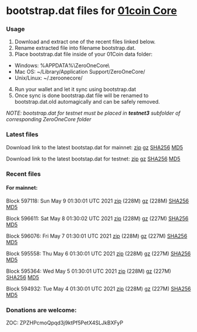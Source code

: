 # bootstrap.dat files for [01coin Core](https://01coin.io)

### Usage

1. Download and extract one of the recent files linked below.
2. Rename extracted file into filename bootstrap.dat.
3. Place bootstrap.dat file inside of your 01Coin data folder:
 - Windows: %APPDATA%\ZeroOneCore\
 - Mac OS: ~/Library/Application Support/ZeroOneCore/
 - Unix/Linux: ~/.zeroonecore/
4. Run your wallet and let it sync using bootstrap.dat
5. Once sync is done bootstrap.dat file will be renamed to bootstrap.dat.old automagically and can be safely removed.

_NOTE: bootstrap.dat for testnet must be placed in **testnet3** subfolder of corresponding ZeroOneCore folder_

### Latest files
Download link to the latest bootstap.dat for mainnet: [zip](https://files.01coin.io/mainnet/bootstrap.dat.zip) [gz](https://files.01coin.io/mainnet/bootstrap.dat.tar.gz) [SHA256](https://files.01coin.io/mainnet/sha256.txt) [MD5](https://files.01coin.io/mainnet/md5.txt)

Download link to the latest bootstap.dat for testnet: [zip](https://files.01coin.io/testnet/bootstrap.dat.zip) [gz](https://files.01coin.io/testnet/bootstrap.dat.tar.gz) [SHA256](https://files.01coin.io/testnet/sha256.txt) [MD5](https://files.01coin.io/testnet/md5.txt)

### Recent files

#### For mainnet:

Block 597118: Sun May  9 01:30:01 UTC 2021 [zip](https://files.01coin.io/mainnet/2021-05-09/bootstrap.dat.zip) (228M) [gz](https://files.01coin.io/mainnet/2021-05-09/bootstrap.dat.tar.gz) (228M) [SHA256](https://files.01coin.io/mainnet/2021-05-09/sha256.txt) [MD5](https://files.01coin.io/mainnet/2021-05-09/md5.txt)

Block 596611: Sat May  8 01:30:02 UTC 2021 [zip](https://files.01coin.io/mainnet/2021-05-08/bootstrap.dat.zip) (228M) [gz](https://files.01coin.io/mainnet/2021-05-08/bootstrap.dat.tar.gz) (227M) [SHA256](https://files.01coin.io/mainnet/2021-05-08/sha256.txt) [MD5](https://files.01coin.io/mainnet/2021-05-08/md5.txt)

Block 596076: Fri May  7 01:30:01 UTC 2021 [zip](https://files.01coin.io/mainnet/2021-05-07/bootstrap.dat.zip) (228M) [gz](https://files.01coin.io/mainnet/2021-05-07/bootstrap.dat.tar.gz) (227M) [SHA256](https://files.01coin.io/mainnet/2021-05-07/sha256.txt) [MD5](https://files.01coin.io/mainnet/2021-05-07/md5.txt)

Block 595558: Thu May  6 01:30:01 UTC 2021 [zip](https://files.01coin.io/mainnet/2021-05-06/bootstrap.dat.zip) (228M) [gz](https://files.01coin.io/mainnet/2021-05-06/bootstrap.dat.tar.gz) (227M) [SHA256](https://files.01coin.io/mainnet/2021-05-06/sha256.txt) [MD5](https://files.01coin.io/mainnet/2021-05-06/md5.txt)

Block 595364: Wed May  5 01:30:01 UTC 2021 [zip](https://files.01coin.io/mainnet/2021-05-05/bootstrap.dat.zip) (228M) [gz](https://files.01coin.io/mainnet/2021-05-05/bootstrap.dat.tar.gz) (227M) [SHA256](https://files.01coin.io/mainnet/2021-05-05/sha256.txt) [MD5](https://files.01coin.io/mainnet/2021-05-05/md5.txt)

Block 594932: Tue May  4 01:30:01 UTC 2021 [zip](https://files.01coin.io/mainnet/2021-05-04/bootstrap.dat.zip) (228M) [gz](https://files.01coin.io/mainnet/2021-05-04/bootstrap.dat.tar.gz) (227M) [SHA256](https://files.01coin.io/mainnet/2021-05-04/sha256.txt) [MD5](https://files.01coin.io/mainnet/2021-05-04/md5.txt)


### Donations are welcome:

ZOC: ZPZHPcmoQpqd3j9ktPf5PetX4SLJkBXFyP
